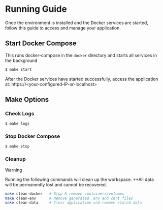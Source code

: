 # Running Guide
Once the environment is installed and the Docker services are started, follow this guide to access and manage your application.

## Start Docker Compose
This runs docker-compose in the `docker` directory and starts all services in the background
```bash
$ make start
```
After the Docker services have started successfully, access the application at: https://&lt;your-configured-IP-or-localhost&gt;

## Make Options
### Check Logs
```bash
$ make logs
```

### Stop Docker Compose
```bash
$ make stop
```

### Cleanup
> [!WARNING]  
> Running the following commands will clean up the workspace. **All data will be permanently lost and cannot be recovered.
```bash
make clean-docker   # Stop & remove containers/volumes
make clean-env      # Remove generated .env and cert files
make clean-data     # Clear application and remove stored data
```
